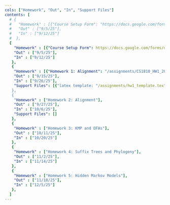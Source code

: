 ```yaml
---
cols: ["Homework", "Out", "In", "Support Files"]
contents: [
  # {
  #   "Homework" : [{"Course Setup Form": "https://docs.google.com/forms/d/e/1FAIpQLSfc2zgSWRQuGHoB1KkNLuLgVSAcCFr4vej97KqOEI8VwoNccQ/viewform?usp=sf_link"}],
  #   "Out" : ["9/5/25"],
  #   "In" : ["9/12/25"]
  #  },
  {
    "Homework" : [{"Course Setup Form": https://docs.google.com/forms/d/e/1FAIpQLScykvaIYwMJCQR4CnYSpQul-KWUFeAuprOhPe4oIUzsCrDMDw/viewform?usp=header}],
    "Out" : ["9/5/25"],
    "In" : ["9/12/25"]
   },
   {
    "Homework" : [{"Homework 1: Alignment": "/assignments/CS1810_HW1_2025.pdf"}],
    "Out" : ["9/15/25"],
    "In" : ["9/26/25"],
    "Support Files": [{"latex template: "/assignments/hw1_template.tex"}]
   },
   {
    "Homework" : ["Homework 2: Alignment"],
    "Out" : ["9/27/25"],
    "In" : ["10/6/25"],
    "Support Files": []
   },
   {
    "Homework" : ["Homework 3: KMP and DFAs"],
    "Out" : ["10/11/25"],
    "In" : ["10/20/25"]
   },
   {
    "Homework" : ["Homework 4: Suffix Trees and Phylogeny"],
    "Out" : ["11/2/25"],
    "In" : ["11/14/25"]
   },
   {
    "Homework" : ["Homework 5: Hidden Markov Models"],
    "Out" : ["11/18/25"],
    "In" : ["12/5/25"]
   },
  ]
---
```

<!-- link format (include braces) {"Homework 1: Alignment": "https://google.com"} -->
